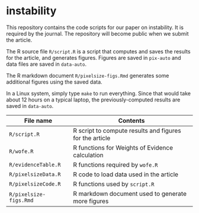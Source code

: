 # instability

This repository contains the code scripts for our paper on instability.
It is required by the journal. The repository will become public when we
submit the article.

The R source file `R/script.R` is a script that computes and saves the results
for the article, and generates figures. Figures are saved in `pix-auto`
and data files are saved in `data-auto`.

The R markdown document `R/pixelsize-figs.Rmd` generates some
additional figures using the saved data.

In a Linux system, simply type `make` to run everything. Since that would take
about 12 hours on a typical laptop, the previously-computed results
are saved in `data-auto`.

| File name | Contents |
| --------  | -------- |
| `R/script.R` | R script to compute results and figures for the article |
| `R/wofe.R`   | R functions for Weights of Evidence calculation |
| `R/evidenceTable.R` | R functions required by `wofe.R` |
| `R/pixelsizeData.R` | R code to load data used in the article |
| `R/pixelsizeCode.R` | R functions used by `script.R` |
| `R/pixelsize-figs.Rmd` | R markdown document used to generate more figures |